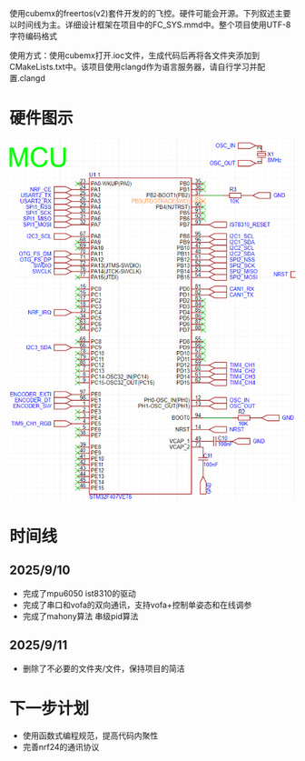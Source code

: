   使用cubemx的freertos(v2)套件开发的的飞控。硬件可能会开源。下列叙述主要以时间线为主。详细设计框架在项目中的FC_SYS.mmd中。整个项目使用UTF-8字符编码格式
  
  使用方式：使用cubemx打开.ioc文件，生成代码后再将各文件夹添加到CMakeLists.txt中。该项目使用clangd作为语言服务器，请自行学习并配置.clangd
# 硬件图示
![连接图示](./硬件示意图.png)
# 时间线
## 2025/9/10 
- 完成了mpu6050 ist8310的驱动
- 完成了串口和vofa的双向通讯，支持vofa+控制单姿态和在线调参
- 完成了mahony算法 串级pid算法

## 2025/9/11
- 删除了不必要的文件夹/文件，保持项目的简洁

# 下一步计划
- 使用函数式编程规范，提高代码内聚性
- 完善nrf24的通讯协议
